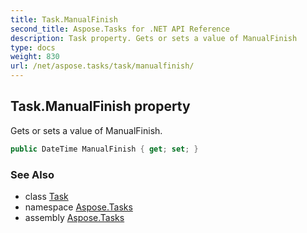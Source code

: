 ```yaml
---
title: Task.ManualFinish
second_title: Aspose.Tasks for .NET API Reference
description: Task property. Gets or sets a value of ManualFinish
type: docs
weight: 830
url: /net/aspose.tasks/task/manualfinish/
---
```

## Task.ManualFinish property

Gets or sets a value of ManualFinish.

```csharp
public DateTime ManualFinish { get; set; }
```

### See Also

* class [Task](../)
* namespace [Aspose.Tasks](../../task/)
* assembly [Aspose.Tasks](../../../)


